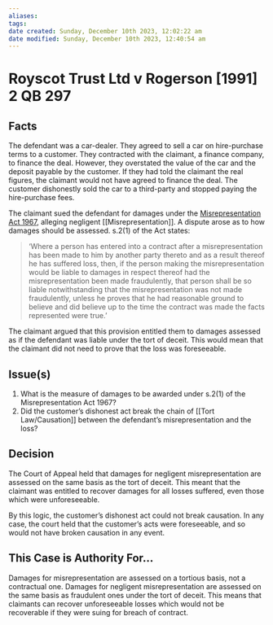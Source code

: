 ```yaml
---
aliases: 
tags: 
date created: Sunday, December 10th 2023, 12:02:22 am
date modified: Sunday, December 10th 2023, 12:40:54 am
---
```


# Royscot Trust Ltd v Rogerson [1991] 2 QB 297

## Facts

The defendant was a car-dealer. They agreed to sell a car on hire-purchase terms to a customer. They contracted with the claimant, a finance company, to finance the deal. However, they overstated the value of the car and the deposit payable by the customer. If they had told the claimant the real figures, the claimant would not have agreed to finance the deal. The customer dishonestly sold the car to a third-party and stopped paying the hire-purchase fees.

The claimant sued the defendant for damages under the [Misrepresentation Act 1967](https://www.legislation.gov.uk/ukpga/1967/7), alleging negligent [[Misrepresentation]]. A dispute arose as to how damages should be assessed. s.2(1) of the Act states:

>‘Where a person has entered into a contract after a misrepresentation has been made to him by another party thereto and as a result thereof he has suffered loss, then, if the person making the misrepresentation would be liable to damages in respect thereof had the misrepresentation been made fraudulently, that person shall be so liable notwithstanding that the misrepresentation was not made fraudulently, unless he proves that he had reasonable ground to believe and did believe up to the time the contract was made the facts represented were true.’

The claimant argued that this provision entitled them to damages assessed as if the defendant was liable under the tort of deceit. This would mean that the claimant did not need to prove that the loss was foreseeable.

## Issue(s)

1. What is the measure of damages to be awarded under s.2(1) of the Misrepresentation Act 1967?
2. Did the customer’s dishonest act break the chain of [[Tort Law/Causation]] between the defendant’s misrepresentation and the loss?

## Decision

The Court of Appeal held that damages for negligent misrepresentation are assessed on the same basis as the tort of deceit. This meant that the claimant was entitled to recover damages for all losses suffered, even those which were unforeseeable.

By this logic, the customer’s dishonest act could not break causation. In any case, the court held that the customer’s acts were foreseeable, and so would not have broken causation in any event.

## This Case is Authority For…

Damages for misrepresentation are assessed on a tortious basis, not a contractual one. Damages for negligent misrepresentation are assessed on the same basis as fraudulent ones under the tort of deceit. This means that claimants can recover unforeseeable losses which would not be recoverable if they were suing for breach of contract.
